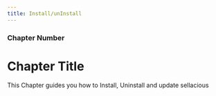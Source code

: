 ```yaml
---
title: Install/unInstall
---
```


### Chapter Number

# Chapter Title

This Chapter guides you how to Install, Uninstall and update sellacious